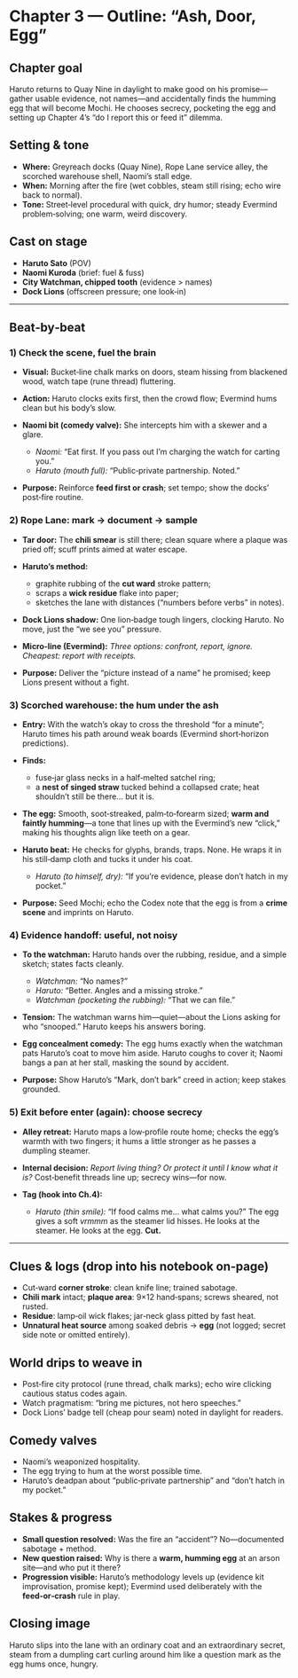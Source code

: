 # Chapter 3 — Outline: “Ash, Door, Egg”

## Chapter goal

Haruto returns to Quay Nine in daylight to make good on his promise—gather usable evidence, not names—and accidentally finds the humming egg that will become Mochi. He chooses secrecy, pocketing the egg and setting up Chapter 4’s “do I report this or feed it” dilemma.

## Setting & tone

* **Where:** Greyreach docks (Quay Nine), Rope Lane service alley, the scorched warehouse shell, Naomi’s stall edge.
* **When:** Morning after the fire (wet cobbles, steam still rising; echo wire back to normal).
* **Tone:** Street‑level procedural with quick, dry humor; steady Evermind problem‑solving; one warm, weird discovery.

## Cast on stage

* **Haruto Sato** (POV)
* **Naomi Kuroda** (brief: fuel & fuss)
* **City Watchman, chipped tooth** (evidence > names)
* **Dock Lions** (offscreen pressure; one look‑in)

---

## Beat‑by‑beat

### 1) Check the scene, fuel the brain

* **Visual:** Bucket‑line chalk marks on doors, steam hissing from blackened wood, watch tape (rune thread) fluttering.
* **Action:** Haruto clocks exits first, then the crowd flow; Evermind hums clean but his body’s slow.
* **Naomi bit (comedy valve):** She intercepts him with a skewer and a glare.

  * *Naomi:* “Eat first. If you pass out I’m charging the watch for carting you.”
  * *Haruto (mouth full):* “Public‑private partnership. Noted.”
* **Purpose:** Reinforce **feed first or crash**; set tempo; show the docks’ post‑fire routine.

### 2) Rope Lane: mark → document → sample

* **Tar door:** The **chili smear** is still there; clean square where a plaque was pried off; scuff prints aimed at water escape.
* **Haruto’s method:**

  * graphite rubbing of the **cut ward** stroke pattern;
  * scraps a **wick residue** flake into paper;
  * sketches the lane with distances (“numbers before verbs” in notes).
* **Dock Lions shadow:** One lion‑badge tough lingers, clocking Haruto. No move, just the “we see you” pressure.
* **Micro‑line (Evermind):** *Three options: confront, report, ignore. Cheapest: report with receipts.*
* **Purpose:** Deliver the “picture instead of a name” he promised; keep Lions present without a fight.

### 3) Scorched warehouse: the hum under the ash

* **Entry:** With the watch’s okay to cross the threshold “for a minute”; Haruto times his path around weak boards (Evermind short‑horizon predictions).
* **Finds:**

  * fuse‑jar glass necks in a half‑melted satchel ring;
  * a **nest of singed straw** tucked behind a collapsed crate; heat shouldn’t still be there… but it is.
* **The egg:** Smooth, soot‑streaked, palm‑to‑forearm sized; **warm and faintly humming**—a tone that lines up with the Evermind’s new “click,” making his thoughts align like teeth on a gear.
* **Haruto beat:** He checks for glyphs, brands, traps. None. He wraps it in his still‑damp cloth and tucks it under his coat.

  * *Haruto (to himself, dry):* “If you’re evidence, please don’t hatch in my pocket.”
* **Purpose:** Seed Mochi; echo the Codex note that the egg is from a **crime scene** and imprints on Haruto.

### 4) Evidence handoff: useful, not noisy

* **To the watchman:** Haruto hands over the rubbing, residue, and a simple sketch; states facts cleanly.

  * *Watchman:* “No names?”
  * *Haruto:* “Better. Angles and a missing stroke.”
  * *Watchman (pocketing the rubbing):* “That we can file.”
* **Tension:** The watchman warns him—quiet—about the Lions asking for who “snooped.” Haruto keeps his answers boring.
* **Egg concealment comedy:** The egg hums exactly when the watchman pats Haruto’s coat to move him aside. Haruto coughs to cover it; Naomi bangs a pan at her stall, masking the sound by accident.
* **Purpose:** Show Haruto’s “Mark, don’t bark” creed in action; keep stakes grounded.

### 5) Exit before enter (again): choose secrecy

* **Alley retreat:** Haruto maps a low‑profile route home; checks the egg’s warmth with two fingers; it hums a little stronger as he passes a dumpling steamer.
* **Internal decision:** *Report living thing? Or protect it until I know what it is?* Cost‑benefit threads line up; secrecy wins—for now.
* **Tag (hook into Ch.4):**

  * *Haruto (thin smile):* “If food calms me… what calms you?”
    The egg gives a soft *vrmmm* as the steamer lid hisses. He looks at the steamer. He looks at the egg. **Cut.**

---

## Clues & logs (drop into his notebook on‑page)

* Cut‑ward **corner stroke**: clean knife line; trained sabotage.
* **Chili mark** intact; **plaque area**: 9×12 hand‑spans; screws sheared, not rusted.
* **Residue**: lamp‑oil wick flakes; jar‑neck glass pitted by fast heat.
* **Unnatural heat source** among soaked debris → **egg** (not logged; secret side note or omitted entirely).

## World drips to weave in

* Post‑fire city protocol (rune thread, chalk marks); echo wire clicking cautious status codes again.
* Watch pragmatism: “bring me pictures, not hero speeches.”
* Dock Lions’ badge tell (cheap pour seam) noted in daylight for readers.

## Comedy valves

* Naomi’s weaponized hospitality.
* The egg trying to hum at the worst possible time.
* Haruto’s deadpan about “public‑private partnership” and “don’t hatch in my pocket.”

## Stakes & progress

* **Small question resolved:** Was the fire an “accident”? No—documented sabotage + method.
* **New question raised:** Why is there a **warm, humming egg** at an arson site—and who put it there?
* **Progression visible:** Haruto’s methodology levels up (evidence kit improvisation, promise kept); Evermind used deliberately with the **feed‑or‑crash** rule in play.

## Closing image

Haruto slips into the lane with an ordinary coat and an extraordinary secret, steam from a dumpling cart curling around him like a question mark as the egg hums once, hungry.

